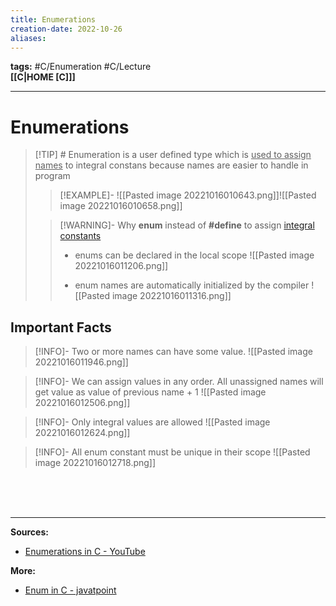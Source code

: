 ```yaml
---
title: Enumerations
creation-date: 2022-10-26
aliases:
---
```

**tags:** #C/Enumeration #C/Lecture  
**[[C|HOME [C]]]**

---
# Enumerations
>[!TIP] # Enumeration
> is a user defined type which is <u>used to assign names</u> to integral constans because names are easier to handle in program
>>[!EXAMPLE]-
>> ![[Pasted image 20221016010643.png]]![[Pasted image 20221016010658.png]]
>
>>[!WARNING]- Why **enum** instead of **\#define** to assign [integral constants](Cconstants.md)
>>- enums can be declared in the local scope
>> ![[Pasted image 20221016011206.png]]
>>
>>- enum names are automatically initialized by the compiler
>>  ![[Pasted image 20221016011316.png]]

## Important Facts
>[!INFO]- Two or more names can have some value.
> ![[Pasted image 20221016011946.png]]

>[!INFO]- We can assign values in any order.
> All unassigned names will get value as value of previous name + 1
> ![[Pasted image 20221016012506.png]]

>[!INFO]- Only integral values are allowed
> ![[Pasted image 20221016012624.png]]

>[!INFO]- All enum constant must be unique in their scope
> ![[Pasted image 20221016012718.png]]

### 

<br>

# 
---
**Sources:**
- [Enumerations in C - YouTube](https://www.youtube.com/watch?v=9QdJExC2AVg&list=PLBlnK6fEyqRhX6r2uhhlubuF5QextdCSM&index=167)

**More:**
- [Enum in C - javatpoint](https://www.javatpoint.com/enum-in-c)